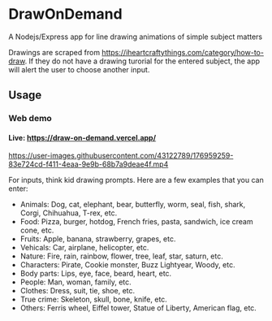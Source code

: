 # DrawOnDemand
A Nodejs/Express app for line drawing animations of simple subject matters

Drawings are scraped from <https://iheartcraftythings.com/category/how-to-draw>.
If they do not have a drawing turorial for the entered subject, the app will alert the user to choose another input.

Usage
-----

### Web demo

#### Live: <https://draw-on-demand.vercel.app/>

https://user-images.githubusercontent.com/43122789/176959259-83e724cd-f411-4eaa-9e9b-68b7a9deae4f.mp4

For inputs, think kid drawing prompts. Here are a few examples that you can enter:
-	Animals: Dog, cat, elephant, bear, butterfly, worm, seal, fish, shark, Corgi, Chihuahua, T-rex, etc.
- Food: Pizza, burger, hotdog, French fries, pasta, sandwich, ice cream cone, etc.
- Fruits: Apple, banana, strawberry, grapes, etc.
-	Vehicals: Car, airplane, helicopter, etc.
- Nature: Fire, rain, rainbow, flower, tree, leaf, star, saturn, etc.
-	Characters: Pirate, Cookie monster, Buzz Lightyear, Woody, etc.
- Body parts: Lips, eye, face, beard, heart, etc.
- People: Man, woman, family, etc.
- Clothes: Dress, suit, tie, shoe, etc.
- True crime: Skeleton, skull, bone, knife, etc.
- Others: Ferris wheel, Eiffel tower, Statue of Liberty, American flag, etc.
